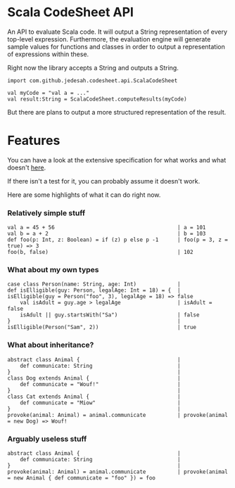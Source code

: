 Scala CodeSheet API
===================

An API to evaluate Scala code. It will output a String representation of every top-level expression. Furthermore, the evaluation engine will generate sample values for functions and classes in order to output a representation of expressions within these.

Right now the library accepts a String and outputs a String.

    import com.github.jedesah.codesheet.api.ScalaCodeSheet
    
    val myCode = "val a = ..."
    val result:String = ScalaCodeSheet.computeResults(myCode)
    
But there are plans to output a more structured representation of the result.

# Features

You can have a look at the extensive specification for what works and what doesn't [here](https://github.com/jedesah/scala-codesheet-api/blob/master/src/test/scala/com/github/jedesah/codesheet/api/ScalaCodeSheetSpec.scala).

If there isn't a test for it, you can probably assume it doesn't work.

Here are some highlights of what it can do right now.

### Relatively simple stuff

    val a = 45 + 56                                       | a = 101
    val b = a + 2                                         | b = 103
    def foo(p: Int, z: Boolean) = if (z) p else p -1      | foo(p = 3, z = true) => 3 
    foo(b, false)                                         | 102
    
### What about my own types

    case class Person(name: String, age: Int)             |
    def isElligible(guy: Person, legalAge: Int = 18) = {  | isElligible(guy = Person("foo", 3), legalAge = 18) => false
        val isAdult = guy.age > legalAge                  | isAdult = false
        isAdult || guy.startsWith("Sa")                   | false
    }                                                     |
    isElligible(Person("Sam", 2))                         | true
    
### What about inheritance?

    abstract class Animal {                               |
        def communicate: String                           |
    }                                                     |
    class Dog extends Animal {                            |
        def communicate = "Wouf!"                         |
    }                                                     |
    class Cat extends Animal {                            |
        def communicate = "Miow"                          |
    }                                                     |
    provoke(animal: Animal) = animal.communicate          | provoke(animal = new Dog) => Wouf!
    
### Arguably useless stuff

    abstract class Animal {                               |
        def communicate: String                           |
    }                                                     |
    provoke(animal: Animal) = animal.communicate          | provoke(animal = new Animal { def communicate = "foo" }) = foo
